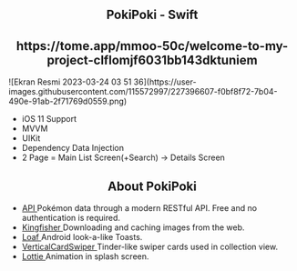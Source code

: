 <h2 align="center">
PokiPoki - Swift </a> 
</h2>

<h2 align="center">
https://tome.app/mmoo-50c/welcome-to-my-project-clflomjf6031bb143dktuniem </a>
</h2>
![Ekran Resmi 2023-03-24 03 51 36](https://user-images.githubusercontent.com/115572997/227396607-f0bf8f72-7b04-490e-91ab-2f71769d0559.png)



- iOS 11 Support
- MVVM
- UIKit
- Dependency Data Injection
- 2 Page =  Main List Screen(+Search)  -> Details Screen 
<h2 align="center">
About PokiPoki </a> 
</h2>

- [API ](https://pokeapi.co) Pokémon data through a modern RESTful API. Free and no authentication is required.
- [Kingfisher ](https://github.com/onevcat/Kingfisher) Downloading and caching images from the web.
- [Loaf ](https://github.com/schmidyy/Loaf) Android look-a-like Toasts.
- [VerticalCardSwiper ](https://github.com/JoniVR/VerticalCardSwiper) Tinder-like swiper cards used in collection view.
- [Lottie ](https://github.com/airbnb/lottie-ios) Animation in splash screen.


